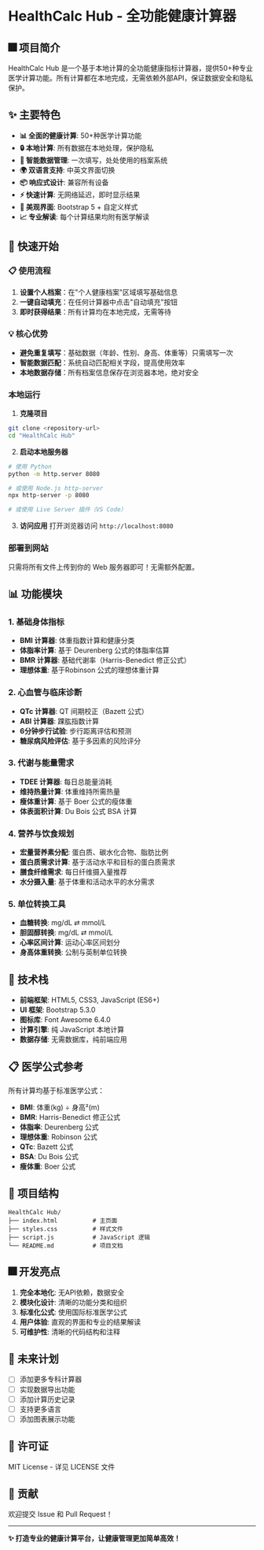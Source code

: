 # HealthCalc Hub - 全功能健康计算器

## 🎆 项目简介

HealthCalc Hub 是一个基于本地计算的全功能健康指标计算器，提供50+种专业医学计算功能。所有计算都在本地完成，无需依赖外部API，保证数据安全和隐私保护。

## ✨ 主要特色

- **📊 全面的健康计算**: 50+种医学计算功能
- **🔒 本地计算**: 所有数据在本地处理，保护隐私
- **🎯 智能数据管理**: 一次填写，处处使用的档案系统
- **🌍 双语言支持**: 中英文界面切换
- **📦 响应式设计**: 兼容所有设备
- **⚡ 快速计算**: 无网络延迟，即时显示结果
- **🎨 美观界面**: Bootstrap 5 + 自定义样式
- **📈 专业解读**: 每个计算结果均附有医学解读

## 🚀 快速开始

### 📋 使用流程

1. **设置个人档案**：在"个人健康档案"区域填写基础信息
2. **一键自动填充**：在任何计算器中点击"自动填充"按钮
3. **即时获得结果**：所有计算均在本地完成，无需等待

### 💡 核心优势

- **避免重复填写**：基础数据（年龄、性别、身高、体重等）只需填写一次
- **智能数据匹配**：系统自动匹配相关字段，提高使用效率
- **本地数据存储**：所有档案信息保存在浏览器本地，绝对安全

### 本地运行

1. **克隆项目**
```bash
git clone <repository-url>
cd "HealthCalc Hub"
```

2. **启动本地服务器**
```bash
# 使用 Python
python -m http.server 8080

# 或使用 Node.js http-server
npx http-server -p 8080

# 或使用 Live Server 插件（VS Code）
```

3. **访问应用**
打开浏览器访问 `http://localhost:8080`

### 部署到网站

只需将所有文件上传到你的 Web 服务器即可！无需额外配置。

## 📊 功能模块

### 1. 基础身体指标
- **BMI 计算器**: 体重指数计算和健康分类
- **体脂率计算**: 基于 Deurenberg 公式的体脂率估算
- **BMR 计算器**: 基础代谢率（Harris-Benedict 修正公式）
- **理想体重**: 基于Robinson 公式的理想体重计算

### 2. 心血管与临床诊断
- **QTc 计算器**: QT 间期校正（Bazett 公式）
- **ABI 计算器**: 踝肱指数计算
- **6分钟步行试验**: 步行距离评估和预测
- **糖尿病风险评估**: 基于多因素的风险评分

### 3. 代谢与能量需求
- **TDEE 计算器**: 每日总能量消耗
- **维持热量计算**: 体重维持所需热量
- **瘦体重计算**: 基于 Boer 公式的瘦体重
- **体表面积计算**: Du Bois 公式 BSA 计算

### 4. 营养与饮食规划
- **宏量营养素分配**: 蛋白质、碳水化合物、脂肪比例
- **蛋白质需求计算**: 基于活动水平和目标的蛋白质需求
- **膳食纤维需求**: 每日纤维摄入量推荐
- **水分摄入量**: 基于体重和活动水平的水分需求

### 5. 单位转换工具
- **血糖转换**: mg/dL ⇄ mmol/L
- **胆固醇转换**: mg/dL ⇄ mmol/L  
- **心率区间计算**: 运动心率区间划分
- **身高体重转换**: 公制与英制单位转换

## 🔬 技术栈

- **前端框架**: HTML5, CSS3, JavaScript (ES6+)
- **UI 框架**: Bootstrap 5.3.0
- **图标库**: Font Awesome 6.4.0
- **计算引擎**: 纯 JavaScript 本地计算
- **数据存储**: 无需数据库，纯前端应用

## 📋 医学公式参考

所有计算均基于标准医学公式：

- **BMI**: 体重(kg) ÷ 身高²(m)
- **BMR**: Harris-Benedict 修正公式
- **体脂率**: Deurenberg 公式
- **理想体重**: Robinson 公式
- **QTc**: Bazett 公式
- **BSA**: Du Bois 公式
- **瘦体重**: Boer 公式

## 📁 项目结构

```
HealthCalc Hub/
├── index.html          # 主页面
├── styles.css          # 样式文件
├── script.js           # JavaScript 逻辑
└── README.md           # 项目文档
```

## 🎆 开发亮点

1. **完全本地化**: 无API依赖，数据安全
2. **模块化设计**: 清晰的功能分类和组织
3. **标准化公式**: 使用国际标准医学公式
4. **用户体验**: 直观的界面和专业的结果解读
5. **可维护性**: 清晰的代码结构和注释

## 🔮 未来计划

- [ ] 添加更多专科计算器
- [ ] 实现数据导出功能
- [ ] 添加计算历史记录
- [ ] 支持更多语言
- [ ] 添加图表展示功能

## 📝 许可证

MIT License - 详见 LICENSE 文件

## 🚀 贡献

欢迎提交 Issue 和 Pull Request！

---

**✨ 打造专业的健康计算平台，让健康管理更加简单高效！**